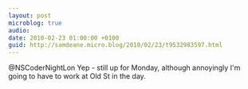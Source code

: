 ```yaml
---
layout: post
microblog: true
audio: 
date: 2010-02-23 01:00:00 +0100
guid: http://samdeane.micro.blog/2010/02/23/t9532983597.html
---
```

@NSCoderNightLon Yep - still up for Monday, although annoyingly I'm going to have to work at Old St in the day.
